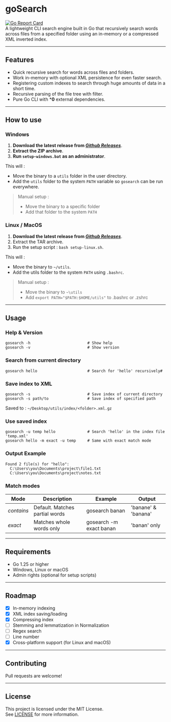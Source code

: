 # goSearch  
[![Go Report Card](https://goreportcard.com/badge/github.com/joaberch/goSearch)](https://goreportcard.com/report/github.com/joaberch/goSearch)  
A lightweight CLI search engine built in Go that recursively search words across files from a specified folder using an in-memory or a compressed XML inverted index.

---


## Features
- Quick recursive search for words across files and folders.  
- Work in-memory with optional XML persistence for even faster search.  
- Registering custom indexes to search through huge amounts of data in a short time.  
- Recursive parsing of the file tree with filter.  
- Pure Go CLI with ***0** external dependencies.

---


## How to use
### Windows
1. **Download the latest release from *[Github Releases](https://github.com/joaberch/goSearch/releases)***.
2. **Extract the ZIP archive**.
3. **Run ``setup-windows.bat`` as an administrator**.

This will :
- Move the binary to a ``utils`` folder in the user directory.
- Add the ``utils`` folder to the system ``PATH`` variable so ``gosearch`` can be run everywhere.

> Manual setup :
> - Move the binary to a specific folder
> - Add that folder to the system ``PATH``

### Linux / MacOS
1. **Download the latest release from *[Github Releases](https://github.com/joaberch/goSearch/releases)***.
2. Extract the TAR archive.
3. Run the setup script : `bash setup-linux.sh`.

This will :
- Move the binary to `~/utils`.
- Add the utils folder to the system ``PATH`` using ``.bashrc``.

> Manual setup :
> - Move the binary to ``~\utils``
> - Add ``export PATH="$PATH:$HOME/utils"`` to .bashrc or .zshrc

---

## Usage

### Help & Version

```
gosearch -h                         # Show help
gosearch -v                         # Show version
```

### Search from current directory

```
gosearch hello                      # Search for 'hello' recursively#
```
### Save index to XML
```
gosearch -s                         # Save index of current directory
gosearch -s path/to                 # Save index of specified path
```
Saved to : ``~/Desktop/utils/index/<folder>.xml.gz``
### Use saved index
```
gosearch -u temp hello              # Search 'hello' in the index file 'temp.xml'
gosearch hello -m exact -u temp     # Same with exact match mode
```
### Output Example
```
Found 2 file(s) for "hello":
  C:\Users\you\Documents\project\file1.txt
  C:\Users\you\Documents\project\notes.txt
```

### Match modes

| **Mode**   | **Description**               | **Example**             | **Output**          |
|------------|-------------------------------|-------------------------|---------------------|
| *contains* | Default. Matches partial words | gosearch banan          | 'banane' & 'banana' |
| *exact*    | Matches whole words only      | gosearch -m exact banan | 'banan' only          |


---


## Requirements
- Go 1.25 or higher
- Windows, Linux or macOS
- Admin rights (optional for setup scripts)

---


## Roadmap
- [x] In-memory indexing  
- [x] XML index saving/loading
- [x] Compressing index 
- [ ] Stemming and lemmatization in Normalization  
- [ ] Regex search  
- [ ] Line number
- [x] Cross-platform support (for Linux and macOS)

---

## Contributing
Pull requests are welcome!

---


## License
This project is licensed under the MIT License.  
See [LICENSE](https://github.com/joaberch/goSearch/blob/dev/LICENSE) for more information.
